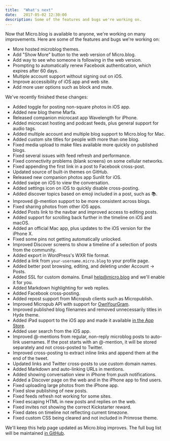 ```yaml
---
title:  "What's next"
date:   2017-05-02 12:30:00
description: Some of the features and bugs we're working on.
---
```


Now that Micro.blog is available to anyone, we're working on many improvements. Here are some of the features and bugs we're working on:

* More hosted microblog themes.
* Add "Show More" button to the web version of Micro.blog.
* Add way to see who someone is following in the web version.
* Prompting to automatically renew Facebook authentication, which expires after 60 days.
* Multiple account support without signing out on iOS.
* Improve accessibility of iOS app and web site.
* Add more user options such as block and mute.

We've recently finished these changes:

* Added toggle for posting non-square photos in iOS app.
* Added new blog theme Marfa.
* Released companion microcast app Wavelength for iPhone.
* Added microcast hosting and podcast feeds, plus general support for audio tags.
* Added multiple account and multiple blog support to Micro.blog for Mac.
* Added custom site titles for people with more than one blog.
* Fixed media upload to make files available more quickly on published blogs.
* Fixed several issues with feed refresh and performance.
* Fixed connectivity problems (blank screens) on some cellular networks.
* Fixed appending the first link in a post to Facebook cross-post.
* Updated source of built-in themes on GitHub.
* Released new companion photos app Sunlit for iOS.
* Added swipe on iOS to view the conversation.
* Added settings icon on iOS to quickly disable cross-posting.
* Added discover topics based on emoji included in a post, such as 📚.
* Improved @-mention support to be more consistent across blogs.
* Fixed sharing photos from other iOS apps.
* Added Posts link to the navbar and improved access to editing posts.
* Added support for scrolling back further in the timeline on iOS and macOS.
* Added an official Mac app, plus updates to the iOS version for the iPhone X.
* Fixed some pins not getting automatically unlocked.
* Improved Discover screens to show a timeline of a selection of posts from the community.
* Added export in WordPress's WXR file format.
* Added a link from `your-username.micro.blog` to your profile page.
* Added better post browsing, editing, and deleting under Account → Posts.
* Added SSL for custom domains. Email [help@micro.blog](mailto:help@micro.blog) and we'll enable it for you.
* Added Markdown highlighting for web replies.
* Added Facebook cross-posting.
* Added repost support from Micropub clients such as Micropublish.
* Improved Micropub API with support for [OwnYourGram](http://help.micro.blog/2017/instagram/).
* Improved published blog filenames and removed unnecessarily titles in Hyde theme.
* Added iPad support to the iOS app and made it available [in the App Store](https://itunes.apple.com/us/app/micro-blog/id1253201335?ls=1&mt=8).
* Added user search from the iOS app.
* Improved @-mentions from regular, non-reply microblog posts to auto-link usernames. If the post starts with an @-mention, it will be stored separately and not cross-posted to Twitter.
* Improved cross-posting to extract inline links and append them at the end of the tweet.
* Updated links and Twitter cross-posts to use custom domain names.
* Added Markdown and auto-linking URLs in mentions.
* Added showing conversation view in iPhone from push notifications.
* Added a Discover page on the web and in the iPhone app to find users.
* Fixed uploading large photos from the iPhone app.
* Fixed slow publishing of new posts.
* Fixed feeds refresh not working for some sites.
* Fixed escaping HTML in new posts and replies on the web.
* Fixed invites not showing the correct Kickstarter reward.
* Fixed dates on timeline not reflecting current timezone.
* Fixed custom CSS being cleared and not included in Primrose theme.

We'll keep this help page updated as Micro.blog improves. The full bug list will be maintained [in GitHub](https://github.com/microdotblog/issues/issues).